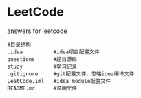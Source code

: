 # LeetCode
answers for leetcode

```shell
#目录结构
.idea          #idea项目配置文件
questions      #题目源码
study          #学习记录
.gitignore     #git配置文件，忽略idea编译文件
LeetCode.iml   #idea module配置文件
README.md      #说明文件
```


